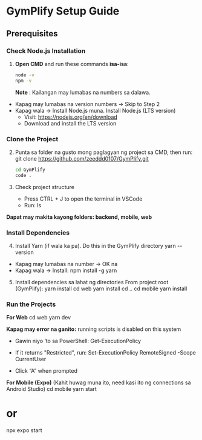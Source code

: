 # GymPlify Setup Guide

## Prerequisites

### Check Node.js Installation

1. **Open CMD** and run these commands **isa-isa**:
   ```bash
   node -v
   npm -v
   ```
   **Note** : Kailangan may lumabas na numbers sa dalawa.

- Kapag may lumabas na version numbers → Skip to Step 2
- Kapag wala → Install Node.js muna. Install Node.js (LTS version)
  - Visit: https://nodejs.org/en/download
  - Download and install the LTS version

### Clone the Project

2. Punta sa folder na gusto mong paglagyan ng project sa CMD, then run:
   git clone https://github.com/zeeddd0107/GymPlify.git

   ```bash
   cd GymPlify
   code .
   ```

3. Check project structure
   - Press CTRL + J to open the terminal in VSCode
   - Run:
     ls

**Dapat may makita kayong folders: backend, mobile, web**

### Install Dependencies

4. Install Yarn (if wala ka pa). Do this in the GymPlify directory
   yarn --version

- Kapag may lumabas na number → OK na
- Kapag wala → Install:
  npm install -g yarn

5. Install dependencies sa lahat ng directories
   From project root (GymPlify):
   yarn install
   cd web
   yarn install
   cd ..
   cd mobile
   yarn install

### Run the Projects

**For Web**
cd web
yarn dev

**Kapag may error na ganito:**
running scripts is disabled on this system

- Gawin niyo ‘to sa PowerShell:
  Get-ExecutionPolicy

* If it returns "Restricted", run:
  Set-ExecutionPolicy RemoteSigned -Scope CurrentUser

- Click “A” when prompted

**For Mobile (Expo)** (Kahit huwag muna ito, need kasi ito ng connections sa Android Studio)
cd mobile
yarn start

# or

npx expo start
